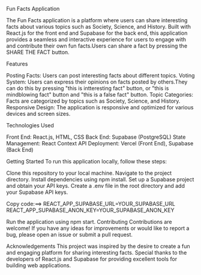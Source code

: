 Fun Facts Application

The Fun Facts application is a platform where users can share interesting facts about various topics such as Society, Science, and History. Built with React.js for the front end and Supabase for the back end, this application provides a seamless and interactive experience for users to engage with and contribute their own fun facts.Users can share a fact by pressing the SHARE THE FACT button.

Features

Posting Facts: Users can post interesting facts about different topics.
Voting System: Users can express their opinions on facts posted by others.They can do this by pressing "this is intteresting fact" button,   or "this is mindblowing fact" button and "this is a false fact" button.
Topic Categories: Facts are categorized by topics such as Society, Science, and History.
Responsive Design: The application is responsive and optimized for various devices and screen sizes.

Technologies Used

Front End: React.js, HTML, CSS
Back End: Supabase (PostgreSQL)
State Management: React Context API
Deployment: Vercel (Front End), Supabase (Back End)

Getting Started
To run this application locally, follow these steps:

Clone this repository to your local machine.
Navigate to the project directory.
Install dependencies using npm install.
Set up a Supabase project and obtain your API keys.
Create a .env file in the root directory and add your Supabase API keys.

Copy code:==>
REACT_APP_SUPABASE_URL=YOUR_SUPABASE_URL
REACT_APP_SUPABASE_ANON_KEY=YOUR_SUPABASE_ANON_KEY

Run the application using npm start.
Contributing
Contributions are welcome! If you have any ideas for improvements or would like to report a bug, please open an issue or submit a pull request.



Acknowledgements
This project was inspired by the desire to create a fun and engaging platform for sharing interesting facts.
Special thanks to the developers of React.js and Supabase for providing excellent tools for building web applications.
